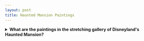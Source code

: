 ```yaml
---
layout: post
title: Haunted Mansion Paintings
---
```


<details>
  <summary><strong>What are the paintings in the stretching gallery of Disneyland's Haunted Mansion?</strong></summary>
  <figure><img src="../images/secrets_stretch_davis.jpg" alt="hauntedMansionGallery" class="hauntedMansionGallery" target="_blank">
    <figcaption>From <a href="http://www.doombuggies.com/secrets_foyer.php">Secrets of the Haunted Mansion: The Foyer and Gallery</a></figcaption>
  </figure>
</details>



